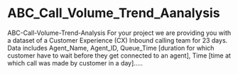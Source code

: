 # ABC_Call_Volume_Trend_Aanalysis
ABC-Call-Volume-Trend-Analysis For your project we are providing you with a dataset of a Customer Experience (CX) Inbound calling team for 23 days. Data includes Agent_Name, Agent_ID, Queue_Time [duration for which customer have to wait before they get connected to an agent], Time [time at which call was made by customer in a day].....
